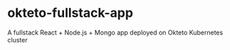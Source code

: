 # okteto-fullstack-app
A fullstack React + Node.js + Mongo app deployed on Okteto Kubernetes cluster
